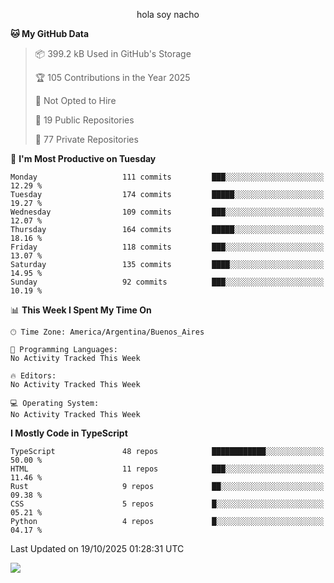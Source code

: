 <p align="center">hola soy nacho</p>

<!--START_SECTION:waka-->
**🐱 My GitHub Data** 

> 📦 399.2 kB Used in GitHub's Storage 
 > 
> 🏆 105 Contributions in the Year 2025
 > 
> 🚫 Not Opted to Hire
 > 
> 📜 19 Public Repositories 
 > 
> 🔑 77 Private Repositories 
 > 
📅 **I'm Most Productive on Tuesday** 

```text
Monday                   111 commits         ███░░░░░░░░░░░░░░░░░░░░░░   12.29 % 
Tuesday                  174 commits         █████░░░░░░░░░░░░░░░░░░░░   19.27 % 
Wednesday                109 commits         ███░░░░░░░░░░░░░░░░░░░░░░   12.07 % 
Thursday                 164 commits         █████░░░░░░░░░░░░░░░░░░░░   18.16 % 
Friday                   118 commits         ███░░░░░░░░░░░░░░░░░░░░░░   13.07 % 
Saturday                 135 commits         ████░░░░░░░░░░░░░░░░░░░░░   14.95 % 
Sunday                   92 commits          ███░░░░░░░░░░░░░░░░░░░░░░   10.19 % 
```


📊 **This Week I Spent My Time On** 

```text
🕑︎ Time Zone: America/Argentina/Buenos_Aires

💬 Programming Languages: 
No Activity Tracked This Week

🔥 Editors: 
No Activity Tracked This Week

💻 Operating System: 
No Activity Tracked This Week
```

**I Mostly Code in TypeScript** 

```text
TypeScript               48 repos            ████████████░░░░░░░░░░░░░   50.00 % 
HTML                     11 repos            ███░░░░░░░░░░░░░░░░░░░░░░   11.46 % 
Rust                     9 repos             ██░░░░░░░░░░░░░░░░░░░░░░░   09.38 % 
CSS                      5 repos             █░░░░░░░░░░░░░░░░░░░░░░░░   05.21 % 
Python                   4 repos             █░░░░░░░░░░░░░░░░░░░░░░░░   04.17 % 
```




 Last Updated on 19/10/2025 01:28:31 UTC
<!--END_SECTION:waka-->

![](http://moe-counter.es3n1n.eu/get/@nachoofg?name=nachoofg&theme=asoul&padding=7&offset=0&align=center&scale=1&pixelated=1&darkmode=auto)
